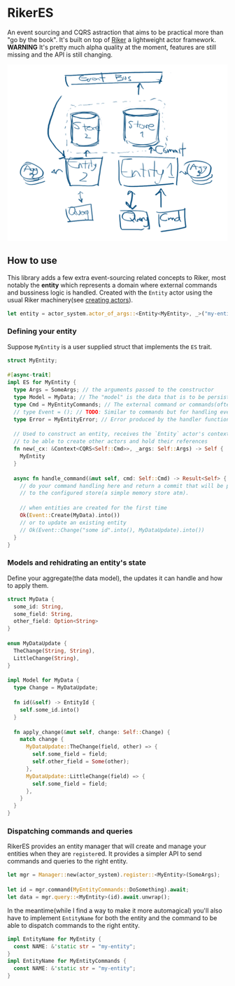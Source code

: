 # RikerES

An event sourcing and CQRS astraction that aims to be practical more than "go by the book". It's built on top of [Riker](https://riker.rs/) a lightweight actor framework.  
**WARNING** It's pretty much alpha quality at the moment, features are still missing and the API is still changing. 

![Overview draft](es.png)

## How to use
This library adds a few extra event-sourcing related concepts to Riker, most notably the **entity** which represents a domain where external commands and bussiness logic is handled. Created with the `Entity` actor using the usual Riker machinery(see [creating actors](https://riker.rs/actors/#creating-actors)).
```rust
let entity = actor_system.actor_of_args::<Entity<MyEntity>, _>("my-entity", SomeArgs)`;
```

### Defining your entity
Suppose `MyEntity` is a user supplied struct that implements the `ES` trait.
```rust
struct MyEntity;

#[async-trait]
impl ES for MyEntity {
  type Args = SomeArgs; // the arguments passed to the constructor
  type Model = MyData; // The "model" is the data that is to be persisted along with its changes.
  type Cmd = MyEntityCommands; // The external command or commands(often in the form of an enum) this entity can handle.
  // type Event = (); // TODO: Similar to commands but for handling events emitted by other entities.
  type Error = MyEntityError; // Error produced by the handler functions.
  
  // Used to construct an entity, receives the `Entity` actor's context 
  // to be able to create other actors and hold their references
  fn new(_cx: &Context<CQRS<Self::Cmd>>, _args: Self::Args) -> Self {
    MyEntity
  }
  
  async fn handle_command(&mut self, cmd: Self::Cmd) -> Result<Self> {
    // do your command handling here and return a commit that will be persited
    // to the configured store(a simple memory store atm).
    
    // when entities are created for the first time
    Ok(Event::Create(MyData).into())
    // or to update an existing entity
    // Ok(Event::Change("some id".into(), MyDataUpdate).into())
  }
}
```

### Models and rehidrating an entity's state
Define your aggregate(the data model), the updates it can handle and how to apply them. 

```rust
struct MyData {
  some_id: String,
  some_field: String,
  other_field: Option<String>
}

enum MyDataUpdate {
  TheChange(String, String),
  LittleChange(String),
}

impl Model for MyData {
  type Change = MyDataUpdate;
  
  fn id(&self) -> EntityId {
    self.some_id.into()
  }
  
  fn apply_change(&mut self, change: Self::Change) {
    match change {
      MyDataUpdate::TheChange(field, other) => {
        self.some_field = field;
        self.other_field = Some(other);
      },
      MyDataUpdate::LittleChange(field) => {
        self.some_field = field;
      },
    }
  }
}
```
### Dispatching commands and queries
RikerES provides an entity manager that will create and manage your entities
when they are `register`ed. It provides a simpler API to send commands and queries to the right entity.
```rust
let mgr = Manager::new(actor_system).register::<MyEntity>(SomeArgs);

let id = mgr.command(MyEntityCommands::DoSomething).await;
let data = mgr.query::<MyEntity>(id).await.unwrap();
```
In the meantime(while I find a way to make it more automagical) you'll also have to
implement `EntityName` for both the entity and the command to be able to dispatch 
commands to the right entity.
```rust
impl EntityName for MyEntity {
  const NAME: &'static str = "my-entity";
}
impl EntityName for MyEntityCommands {
  const NAME: &'static str = "my-entity";
}
```
